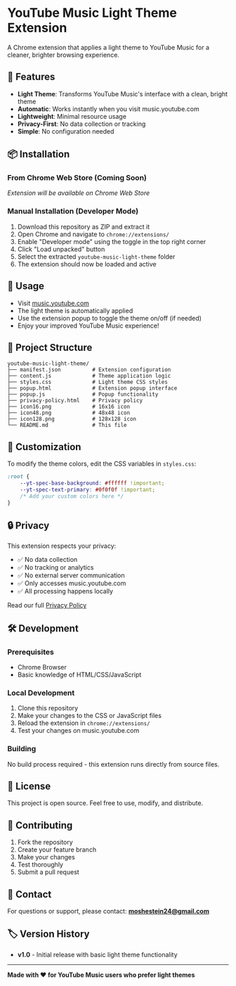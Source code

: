 # YouTube Music Light Theme Extension

A Chrome extension that applies a light theme to YouTube Music for a cleaner, brighter browsing experience.

## 🌟 Features

- **Light Theme**: Transforms YouTube Music's interface with a clean, bright theme
- **Automatic**: Works instantly when you visit music.youtube.com
- **Lightweight**: Minimal resource usage
- **Privacy-First**: No data collection or tracking
- **Simple**: No configuration needed

## 📦 Installation

### From Chrome Web Store (Coming Soon)
*Extension will be available on Chrome Web Store*

### Manual Installation (Developer Mode)
1. Download this repository as ZIP and extract it
2. Open Chrome and navigate to `chrome://extensions/`
3. Enable "Developer mode" using the toggle in the top right corner
4. Click "Load unpacked" button
5. Select the extracted `youtube-music-light-theme` folder
6. The extension should now be loaded and active

## 🎯 Usage

- Visit [music.youtube.com](https://music.youtube.com)
- The light theme is automatically applied
- Use the extension popup to toggle the theme on/off (if needed)
- Enjoy your improved YouTube Music experience!

## 📁 Project Structure

```
youtube-music-light-theme/
├── manifest.json          # Extension configuration
├── content.js             # Theme application logic
├── styles.css             # Light theme CSS styles
├── popup.html             # Extension popup interface
├── popup.js               # Popup functionality
├── privacy-policy.html    # Privacy policy
├── icon16.png             # 16x16 icon
├── icon48.png             # 48x48 icon
├── icon128.png            # 128x128 icon
└── README.md              # This file
```

## 🎨 Customization

To modify the theme colors, edit the CSS variables in `styles.css`:

```css
:root {
    --yt-spec-base-background: #ffffff !important;
    --yt-spec-text-primary: #0f0f0f !important;
    /* Add your custom colors here */
}
```

## 🔒 Privacy

This extension respects your privacy:
- ✅ No data collection
- ✅ No tracking or analytics
- ✅ No external server communication
- ✅ Only accesses music.youtube.com
- ✅ All processing happens locally

Read our full [Privacy Policy](privacy-policy.html)

## 🛠️ Development

### Prerequisites
- Chrome Browser
- Basic knowledge of HTML/CSS/JavaScript

### Local Development
1. Clone this repository
2. Make your changes to the CSS or JavaScript files
3. Reload the extension in `chrome://extensions/`
4. Test your changes on music.youtube.com

### Building
No build process required - this extension runs directly from source files.

## 📝 License

This project is open source. Feel free to use, modify, and distribute.

## 🤝 Contributing

1. Fork the repository
2. Create your feature branch
3. Make your changes
4. Test thoroughly
5. Submit a pull request

## 📧 Contact

For questions or support, please contact: **moshestein24@gmail.com**

## 🏷️ Version History

- **v1.0** - Initial release with basic light theme functionality

---

**Made with ❤️ for YouTube Music users who prefer light themes**